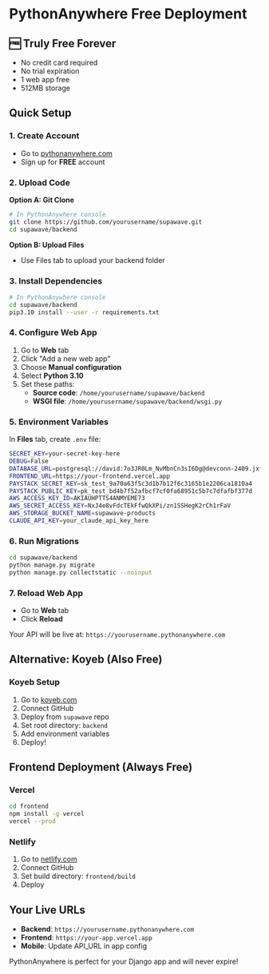 # PythonAnywhere Free Deployment

## 🆓 **Truly Free Forever**
- No credit card required
- No trial expiration
- 1 web app free
- 512MB storage

## Quick Setup

### 1. Create Account
- Go to [pythonanywhere.com](https://pythonanywhere.com)
- Sign up for **FREE** account

### 2. Upload Code
**Option A: Git Clone**
```bash
# In PythonAnywhere console
git clone https://github.com/yourusername/supawave.git
cd supawave/backend
```

**Option B: Upload Files**
- Use Files tab to upload your backend folder

### 3. Install Dependencies
```bash
# In PythonAnywhere console
cd supawave/backend
pip3.10 install --user -r requirements.txt
```

### 4. Configure Web App
1. Go to **Web** tab
2. Click "Add a new web app"
3. Choose **Manual configuration**
4. Select **Python 3.10**
5. Set these paths:
   - **Source code**: `/home/yourusername/supawave/backend`
   - **WSGI file**: `/home/yourusername/supawave/backend/wsgi.py`

### 5. Environment Variables
In **Files** tab, create `.env` file:
```bash
SECRET_KEY=your-secret-key-here
DEBUG=False
DATABASE_URL=postgresql://david:7o3JR0Lm_NvMbnCn3sI6Dg@devconn-2409.jxf.gcp-us-west2.cockroachlabs.cloud:26257/supawave?sslmode=verify-full
FRONTEND_URL=https://your-frontend.vercel.app
PAYSTACK_SECRET_KEY=sk_test_9a70a63f5c3d1b7b12f6c3165b1e2206ca1810a4
PAYSTACK_PUBLIC_KEY=pk_test_bd4b7f52afbcf7cf0fa68951c5b7c7dfafbf377d
AWS_ACCESS_KEY_ID=AKIAUHPTTS4ANMYEME73
AWS_SECRET_ACCESS_KEY=NxJ4e8vFdcTEkFfwQkXPi/zn1SSHegK2rCh1rFaV
AWS_STORAGE_BUCKET_NAME=supawave-products
CLAUDE_API_KEY=your_claude_api_key_here
```

### 6. Run Migrations
```bash
cd supawave/backend
python manage.py migrate
python manage.py collectstatic --noinput
```

### 7. Reload Web App
- Go to **Web** tab
- Click **Reload**

Your API will be live at: `https://yourusername.pythonanywhere.com`

## Alternative: Koyeb (Also Free)

### Koyeb Setup
1. Go to [koyeb.com](https://koyeb.com)
2. Connect GitHub
3. Deploy from `supawave` repo
4. Set root directory: `backend`
5. Add environment variables
6. Deploy!

## Frontend Deployment (Always Free)

### Vercel
```bash
cd frontend
npm install -g vercel
vercel --prod
```

### Netlify
1. Go to [netlify.com](https://netlify.com)
2. Connect GitHub
3. Set build directory: `frontend/build`
4. Deploy

## Your Live URLs
- **Backend**: `https://yourusername.pythonanywhere.com`
- **Frontend**: `https://your-app.vercel.app`
- **Mobile**: Update API_URL in app config

PythonAnywhere is perfect for your Django app and will never expire!